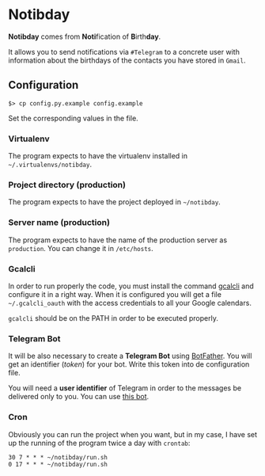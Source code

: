 # Notibday

**Notibday** comes from **Noti**fication of **B**irth**day**.

It allows you to send notifications via `#Telegram` to a concrete user with information about the birthdays of the contacts you have stored in `Gmail`.

## Configuration

```console
$> cp config.py.example config.example
```

Set the corresponding values in the file.

### Virtualenv

The program expects to have the virtualenv installed in `~/.virtualenvs/notibday`.

### Project directory (production)

The program expects to have the project deployed in `~/notibday`.

### Server name (production)

The program expects to have the name of the production server as `production`. You can change it in `/etc/hosts`.

### Gcalcli

In order to run properly the code, you must install the command [gcalcli](https://github.com/insanum/gcalcli) and configure it in a right way. When it is configured you will get a file `~/.gcalcli_oauth` with the access credentials to all your Google calendars.

`gcalcli` should be on the PATH in order to be executed properly.

### Telegram Bot

It will be also necessary to create a **Telegram Bot** using [BotFather](https://telegram.me/BotFather). You will get an identifier (*token*) for your bot. Write this token into de configuration file.

You will need a **user identifier** of Telegram in order to the messages be delivered only to you. You can use [this bot](https://telegram.me/get_id_bot).

### Cron

Obviously you can run the project when you want, but in my case, I have set up the running of the program twice a day with `crontab`:

```console
30 7 * * * ~/notibday/run.sh
0 17 * * * ~/notibday/run.sh
```
